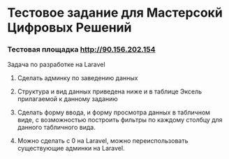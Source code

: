 # Тестовое задание для Мастерсокй Цифровых Решений

### Тестовая площадка http://90.156.202.154

Задача по разработке на Laravel  

1. Сделать админку по заведению данных
2. Структура и вид данных приведена ниже и в таблице Эксель прилагаемой к данному заданию
3. Сделать форму ввода, и форму просмотра данных в табличном виде, с возможностью построить
   фильтры по каждому столбцу для данного табличного вида.

4. Можно сделать с 0 на Laravel, можно переиспользовать существующие админки на Laravel.